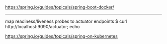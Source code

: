 https://spring.io/guides/topicals/spring-boot-docker/


---

map readiness/liveness probes to actuator endpoints
$ curl http://localhost:9090/actuator; echo

https://spring.io/guides/topicals/spring-on-kubernetes